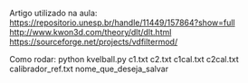 Artigo utilizado na aula:<br/>
https://repositorio.unesp.br/handle/11449/157864?show=full<br/>
http://www.kwon3d.com/theory/dlt/dlt.html<br/>
https://sourceforge.net/projects/vdfiltermod/<br/>

Como rodar:
python kvelball.py c1.txt c2.txt c1cal.txt c2cal.txt calibrador_ref.txt nome_que_deseja_salvar
